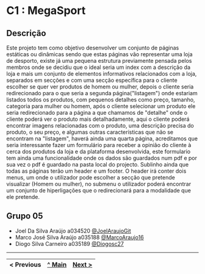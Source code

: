 # C1 : MegaSport

## Descrição
Este projeto tem como objetivo desenvolver um conjunto de páginas estáticas ou dinâmicas sendo que estas páginas vão representar uma loja de desporto, existe já uma pequena estrutura previamente pensada pelos membros onde se decidiu que o ideal seria um index com a descrição da loja e mais um conjunto de elementos informativos relacionados com a loja, separados em secções e com uma secção específica para o cliente escolher se quer ver produtos de homem ou mulher, depois o cliente seria redirecionado para o que seria a segunda página("listagem") onde estariam listados todos os produtos, com pequenos detalhes como preço, tamanho, categoria para mulher ou homem, após o cliente selecionar um produto ele seria redirecionado para a página a que chamamos de "detalhe" onde o cliente poderá ver o produto mais detalhadamente, aqui o cliente poderá encontrar imagens relacionadas com o produto, uma descrição precisa do produto, o seu preço, e algumas outras características que não se encontram na "listagem", haverá ainda uma quarta página, acreditamos que seria interessante fazer um formulário para receber a opinião do cliente à cerca dos produtos da loja e da plataforma desenvolvida, este formulario tem ainda uma funcionalidade onde os dados são guardados num pdf e por sua vez o pdf é guardado na pasta local do projecto. Sublinho ainda que todas as páginas terão um header e um footer. O header irá conter dois menus, um onde o utilizador pode escolher a secção que pretende visualizar (Homem ou mulher), no submenu o utilizador poderá encontrar um conjunto de hiperligações que o redirecionará para a modalidade que ele pretende.


## Grupo 05
* Joel Da Silva Araújo a034520 [@JoelAraujoGit](https://github.com/JoelAraujoGit)
* Marco José Silva Araújo a035188 [@MarcoAraujo16](https://github.com/MarcoAraujo16)
* Diogo Silva Carneiro a035189 [@Diogosc27](https://github.com/Diogosc27)


---
< Previous | [^ Main](https://github.com/exemploTrabalho/report) | [Next >](c2.md)
:--- | :---: | ---: 
